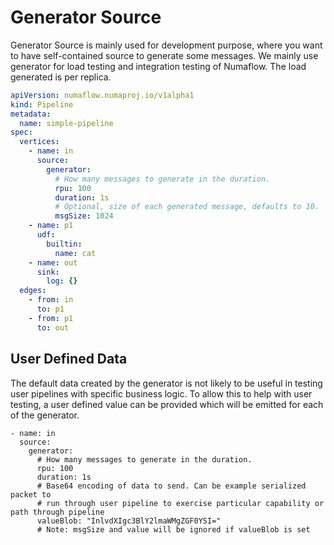 # Generator Source

Generator Source is mainly used for development purpose, where you want to have self-contained source to generate some messages. We mainly use generator for load testing and integration testing of Numaflow.
The load generated is per replica.

```yaml
apiVersion: numaflow.numaproj.io/v1alpha1
kind: Pipeline
metadata:
  name: simple-pipeline
spec:
  vertices:
    - name: in
      source:
        generator:
          # How many messages to generate in the duration.
          rpu: 100
          duration: 1s
          # Optional, size of each generated message, defaults to 10.
          msgSize: 1024
    - name: p1
      udf:
        builtin:
          name: cat
    - name: out
      sink:
        log: {}
  edges:
    - from: in
      to: p1
    - from: p1
      to: out
```

## User Defined Data
The default data created by the generator is not likely to be useful in testing user pipelines with specific business logic. To allow this to help with user testing, a user defined value can be provided which will be emitted for each of the generator.

```
- name: in
  source:
    generator:
      # How many messages to generate in the duration.
      rpu: 100
      duration: 1s
      # Base64 encoding of data to send. Can be example serialized packet to
      # run through user pipeline to exercise particular capability or path through pipeline
      valueBlob: "InlvdXIgc3BlY2lmaWMgZGF0YSI="
      # Note: msgSize and value will be ignored if valueBlob is set
```